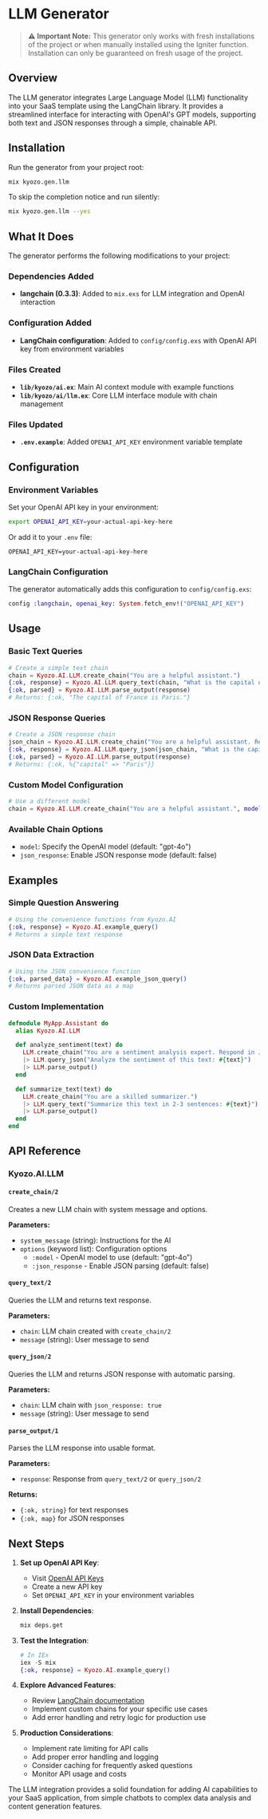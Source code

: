 # LLM Generator

> **⚠️ Important Note:** This generator only works with fresh installations of the project or when manually installed using the Igniter function. Installation can only be guaranteed on fresh usage of the project.

## Overview

The LLM generator integrates Large Language Model (LLM) functionality into your SaaS template using the LangChain library. It provides a streamlined interface for interacting with OpenAI's GPT models, supporting both text and JSON responses through a simple, chainable API.

## Installation

Run the generator from your project root:

```bash
mix kyozo.gen.llm
```

To skip the completion notice and run silently:

```bash
mix kyozo.gen.llm --yes
```

## What It Does

The generator performs the following modifications to your project:

### Dependencies Added
- **langchain (0.3.3)**: Added to `mix.exs` for LLM integration and OpenAI interaction

### Configuration Added
- **LangChain configuration**: Added to `config/config.exs` with OpenAI API key from environment variables

### Files Created
- **`lib/kyozo/ai.ex`**: Main AI context module with example functions
- **`lib/kyozo/ai/llm.ex`**: Core LLM interface module with chain management

### Files Updated
- **`.env.example`**: Added `OPENAI_API_KEY` environment variable template

## Configuration

### Environment Variables

Set your OpenAI API key in your environment:

```bash
export OPENAI_API_KEY=your-actual-api-key-here
```

Or add it to your `.env` file:

```env
OPENAI_API_KEY=your-actual-api-key-here
```

### LangChain Configuration

The generator automatically adds this configuration to `config/config.exs`:

```elixir
config :langchain, openai_key: System.fetch_env!("OPENAI_API_KEY")
```

## Usage

### Basic Text Queries

```elixir
# Create a simple text chain
chain = Kyozo.AI.LLM.create_chain("You are a helpful assistant.")
{:ok, response} = Kyozo.AI.LLM.query_text(chain, "What is the capital of France?")
{:ok, parsed} = Kyozo.AI.LLM.parse_output(response)
# Returns: {:ok, "The capital of France is Paris."}
```

### JSON Response Queries

```elixir
# Create a JSON response chain
json_chain = Kyozo.AI.LLM.create_chain("You are a helpful assistant. Respond in JSON format.", json_response: true)
{:ok, response} = Kyozo.AI.LLM.query_json(json_chain, "What is the capital of France?")
{:ok, parsed} = Kyozo.AI.LLM.parse_output(response)
# Returns: {:ok, %{"capital" => "Paris"}}
```

### Custom Model Configuration

```elixir
# Use a different model
chain = Kyozo.AI.LLM.create_chain("You are a helpful assistant.", model: "gpt-3.5-turbo")
```

### Available Chain Options

- `model`: Specify the OpenAI model (default: "gpt-4o")
- `json_response`: Enable JSON response mode (default: false)

## Examples

### Simple Question Answering

```elixir
# Using the convenience functions from Kyozo.AI
{:ok, response} = Kyozo.AI.example_query()
# Returns a simple text response
```

### JSON Data Extraction

```elixir
# Using the JSON convenience function
{:ok, parsed_data} = Kyozo.AI.example_json_query()
# Returns parsed JSON data as a map
```

### Custom Implementation

```elixir
defmodule MyApp.Assistant do
  alias Kyozo.AI.LLM

  def analyze_sentiment(text) do
    LLM.create_chain("You are a sentiment analysis expert. Respond in JSON format.", json_response: true)
    |> LLM.query_json("Analyze the sentiment of this text: #{text}")
    |> LLM.parse_output()
  end

  def summarize_text(text) do
    LLM.create_chain("You are a skilled summarizer.")
    |> LLM.query_text("Summarize this text in 2-3 sentences: #{text}")
    |> LLM.parse_output()
  end
end
```

## API Reference

### Kyozo.AI.LLM

#### `create_chain/2`

Creates a new LLM chain with system message and options.

**Parameters:**
- `system_message` (string): Instructions for the AI
- `options` (keyword list): Configuration options
  - `:model` - OpenAI model to use (default: "gpt-4o")
  - `:json_response` - Enable JSON parsing (default: false)

#### `query_text/2`

Queries the LLM and returns text response.

**Parameters:**
- `chain`: LLM chain created with `create_chain/2`
- `message` (string): User message to send

#### `query_json/2`

Queries the LLM and returns JSON response with automatic parsing.

**Parameters:**
- `chain`: LLM chain with `json_response: true`
- `message` (string): User message to send

#### `parse_output/1`

Parses the LLM response into usable format.

**Parameters:**
- `response`: Response from `query_text/2` or `query_json/2`

**Returns:**
- `{:ok, string}` for text responses
- `{:ok, map}` for JSON responses

## Next Steps

1. **Set up OpenAI API Key**:
   - Visit [OpenAI API Keys](https://platform.openai.com/api-keys)
   - Create a new API key
   - Set `OPENAI_API_KEY` in your environment variables

2. **Install Dependencies**:
   ```bash
   mix deps.get
   ```

3. **Test the Integration**:
   ```elixir
   # In IEx
   iex -S mix
   {:ok, response} = Kyozo.AI.example_query()
   ```

4. **Explore Advanced Features**:
   - Review [LangChain documentation](https://hexdocs.pm/langchain/LangChain.html)
   - Implement custom chains for your specific use cases
   - Add error handling and retry logic for production use

5. **Production Considerations**:
   - Implement rate limiting for API calls
   - Add proper error handling and logging
   - Consider caching for frequently asked questions
   - Monitor API usage and costs

The LLM integration provides a solid foundation for adding AI capabilities to your SaaS application, from simple chatbots to complex data analysis and content generation features.